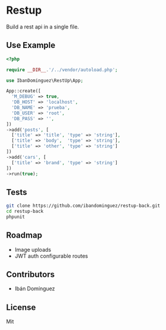 # Restup
Build a rest api in a single file.

## Use Example
```php
<?php

require __DIR__.'/../vendor/autoload.php';

use IbanDominguez\RestUp\App;

App::create([
  'M_DEBUG' => true,
  'DB_HOST' => 'localhost',
  'DB_NAME' => 'prueba',
  'DB_USER' => 'root',
  'DB_PASS' => '',
])
->add('posts', [
  ['title' => 'title', 'type' => 'string'],
  ['title' => 'body',  'type' => 'string'],
  ['title' => 'other', 'type' => 'string']
])
->add('cars', [
  ['title' => 'brand', 'type' => 'string']
])
->run(true);
```

## Tests
```sh
git clone https://github.com/ibandominguez/restup-back.git
cd restup-back
phpunit
```

## Roadmap
* Image uploads
* JWT auth configurable routes

## Contributors
* Ibán Domínguez

## License
Mit
